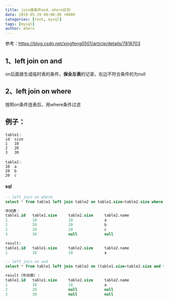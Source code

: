 ```yaml
---
title: join接条件and、where区别
date: 2019-05-29 00:00:00 +0800
categories: [root, mysql]
tags: [mysql]
author: ahern
---
```


参考：https://blog.csdn.net/xingfeng0501/article/details/7816703

## 1、left join on and

on后面接生成临时表的条件，**保全左表**的记录，右边不符合条件的为null

## 2、left join on where

按照on条件连表后，用where条件过滤

## 例子：

```
table1：
id	size
1	10
2	20
3	30

table2：
10	a
20	b
20	c
```

#### sql

```sql
-- left join on where
select * from table1 left join table2 on table1.size=table2.size where table2.name='a'

中间表：
table1.id	table1.size		table2.size		table2.name
1			10				10				a
2			20				20				b
2			20				20				c
3			30				null			null

result:
table1.id	table1.size		table2.size		table2.name
1			10				10				a

-- left join on and
select * from table1 left join table2 on (table1.size=table2.size and table2.name='a')

result（中间表）:
table1.id	table1.size		table2.size		table2.name
1			10				10				a
2			20				null			null
3			30				null			null
```
